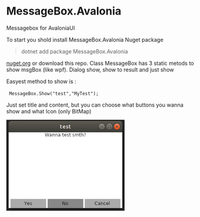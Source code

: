 # MessageBox.Avalonia

Messagebox for AvaloniaUI

To start you shold install MessageBox.Avalonia Nuget package 
>   dotnet add package MessageBox.Avalonia 

[nuget.org](https://www.nuget.org/packages/MessageBox.Avalonia/)
or download this repo.
Class MessageBox has 3 static metods to show msgBox (like wpf).
Dialog show, show to result and just show

Easyest method to show is :

` MessageBox.Show("test","MyTest");`

Just set title and content, but you can choose what buttons you wanna show and what Icon (only BitMap)


![](Images/Screenshot_from_2019-05-21_16-17-16.png)